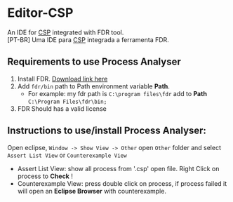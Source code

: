 # Editor-CSP
An IDE for [CSP](https://en.wikipedia.org/wiki/Communicating_sequential_processes) integrated with FDR tool.  
[PT-BR] Uma IDE para [CSP](https://pt.wikipedia.org/wiki/CSP) integrada a ferramenta FDR.

## Requirements to use Process Analyser
1. Install FDR. [Download link here](https://www.cs.ox.ac.uk/projects/fdr/)
2. Add `fdr/bin` path to Path environment variable __Path__.  
   * For example: my fdr path is `C:\program files\fdr` add to __Path__ `C:\Program Files\fdr\bin;`
3. FDR Should has a valid license

## Instructions to use/install Process Analyser:
Open eclipse, `Window -> Show View -> Other` open `Other` folder and select `Assert List View` or `Counterexample View`  
- Assert List View: show all process from '.csp' open file. Right Click on process to __Check__ !  
- Counterexample View: press double click on process, if process failed it will open an __Eclipse Browser__ with counterexample.
